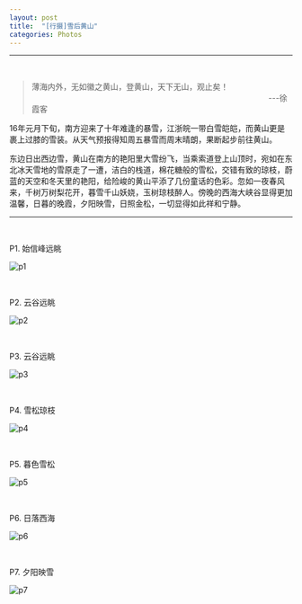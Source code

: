 ```yaml
---
layout: post
title:  "[行摄]雪后黄山"
categories: Photos
---
```


-----------------
&nbsp;&nbsp;&nbsp;



> 薄海内外，无如徽之黄山，登黄山，天下无山，观止矣！
>&nbsp;&nbsp;&nbsp;&nbsp;&nbsp;&nbsp;&nbsp;&nbsp;&nbsp;&nbsp;&nbsp;&nbsp;&nbsp;&nbsp;&nbsp;&nbsp;&nbsp;&nbsp;&nbsp;&nbsp;&nbsp;&nbsp;&nbsp;&nbsp;&nbsp;&nbsp;&nbsp;&nbsp;&nbsp;&nbsp;&nbsp;&nbsp;&nbsp;&nbsp;&nbsp;&nbsp;&nbsp;&nbsp;&nbsp;&nbsp;&nbsp;&nbsp;&nbsp;&nbsp;&nbsp;&nbsp;&nbsp;&nbsp;&nbsp;&nbsp;&nbsp;&nbsp;&nbsp;&nbsp;&nbsp;&nbsp;&nbsp;&nbsp;&nbsp;&nbsp;&nbsp;&nbsp;&nbsp;&nbsp;&nbsp;&nbsp;&nbsp;&nbsp;&nbsp;&nbsp;&nbsp;&nbsp;&nbsp;&nbsp;&nbsp;&nbsp;&nbsp;&nbsp;&nbsp;&nbsp;&nbsp;&nbsp;&nbsp;&nbsp;&nbsp;&nbsp;&nbsp;&nbsp;&nbsp;&nbsp;&nbsp;&nbsp;&nbsp;&nbsp;&nbsp;&nbsp;&nbsp;&nbsp;&nbsp;&nbsp;&nbsp;&nbsp;&nbsp;&nbsp;&nbsp;&nbsp;&nbsp;---徐霞客

16年元月下旬，南方迎来了十年难逢的暴雪，江浙皖一带白雪皑皑，而黄山更是裹上过膝的雪装。从天气预报得知周五暴雪而周末晴朗，果断起步前往黄山。

东边日出西边雪，黄山在南方的艳阳里大雪纷飞，当乘索道登上山顶时，宛如在东北冰天雪地的雪原走了一遭，洁白的栈道，棉花糖般的雪松，交错有致的琼枝，蔚蓝的天空和冬天里的艳阳，给险峻的黄山平添了几份童话的色彩。忽如一夜春风来，千树万树梨花开，暮雪千山妖娆，玉树琼枝醉人。傍晚的西海大峡谷显得更加温馨，日暮的晚霞，夕阳映雪，日照金松，一切显得如此祥和宁静。

-----------------

&nbsp;&nbsp; &nbsp;
&nbsp;&nbsp; &nbsp; 

P1. 始信峰远眺

![p1](http://7xp2eu.com1.z0.glb.clouddn.com/P1_xhs.JPG?imageView2/1/w/800/h/533/q/100)

&nbsp;&nbsp; &nbsp;
&nbsp;&nbsp; &nbsp; 

P2. 云谷远眺

![p2](http://7xp2eu.com1.z0.glb.clouddn.com/P2_xhs.JPG?imageView2/1/w/800/h/533/q/100)

&nbsp;&nbsp; &nbsp;
&nbsp;&nbsp; &nbsp;

P3. 云谷远眺

![p3](http://7xp2eu.com1.z0.glb.clouddn.com/P3_xhs.jpg?imageView2/1/w/800/h/533/q/100)

&nbsp;&nbsp; &nbsp;
&nbsp;&nbsp; &nbsp;

P4. 雪松琼枝

![p4](http://7xp2eu.com1.z0.glb.clouddn.com/P4_xhs.JPG?imageView2/1/w/800/h/533/q/100)

&nbsp;&nbsp; &nbsp;
&nbsp;&nbsp; &nbsp;

P5. 暮色雪松

![p5](http://7xp2eu.com1.z0.glb.clouddn.com/P5_xhs.JPG?imageView2/1/w/800/h/533/q/100)

&nbsp;&nbsp; &nbsp;
&nbsp;&nbsp; &nbsp;

P6. 日落西海

![p6](http://7xp2eu.com1.z0.glb.clouddn.com/P6_xhs.JPG?imageView2/1/w/800/h/533/q/100)

&nbsp;&nbsp; &nbsp;
&nbsp;&nbsp; &nbsp;

P7. 夕阳映雪

![p7](http://7xp2eu.com1.z0.glb.clouddn.com/P7_xhs.JPG?imageView2/1/w/800/h/533/q/100)
